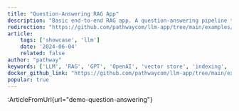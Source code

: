 ```yaml
---
title: "Question-Answering RAG App"
description: "Basic end-to-end RAG app. A question-answering pipeline that uses the GPT model of choice to provide answers to queries to your documents (PDF, DOCX,...) on a live connected data source (files, Google Drive, Sharepoint,...)."
redirection: "https://github.com/pathwaycom/llm-app/tree/main/examples/pipelines/demo-question-answering"
article:
    tags: ['showcase', 'llm']
    date: '2024-06-04'
    related: false
author: "pathway"
keywords: ['LLM', 'RAG', 'GPT', 'OpenAI', 'vector store', 'indexing', 'docker']
docker_github_link: "https://github.com/pathwaycom/llm-app/tree/main/examples/pipelines/demo-question-answering"
popular: true
---
```


:ArticleFromUrl{url="demo-question-answering"}
